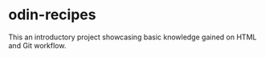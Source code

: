 # odin-recipes

This an introductory project showcasing basic knowledge gained on HTML and Git workflow.